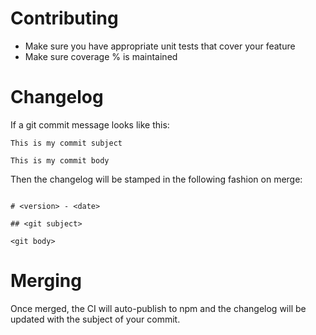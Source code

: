 # Contributing

- Make sure you have appropriate unit tests that cover your feature
- Make sure coverage % is maintained

# Changelog

If a git commit message looks like this:

```text
This is my commit subject

This is my commit body
```

Then the changelog will be stamped in the following fashion on merge:

```text

# <version> - <date>

## <git subject>

<git body>
```

# Merging

Once merged, the CI will auto-publish to npm and the changelog will be updated
with the subject of your commit.
